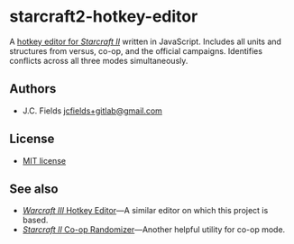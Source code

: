 # starcraft2-hotkey-editor

A [hotkey editor for *Starcraft II*](https://jcfields.gitlab.io/starcraft2-hotkey-editor/) written in JavaScript. Includes all units and structures from versus, co-op, and the official campaigns. Identifies conflicts across all three modes simultaneously.

## Authors

- J.C. Fields <jcfields+gitlab@gmail.com>

## License

- [MIT license](http://opensource.org/licenses/mit-license.php)

## See also

- [*Warcraft III* Hotkey Editor](https://gitlab.com/jcfields/warcraft3-hotkey-editor)—A similar editor on which this project is based.
- [*Starcraft II* Co-op Randomizer](https://gitlab.com/jcfields/starcraft2-coop-randomizer)—Another helpful utility for co-op mode.
